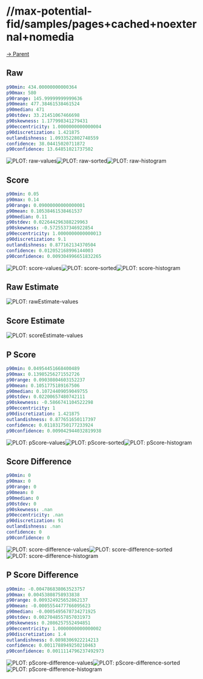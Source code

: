 
# //max-potential-fid/samples/pages+cached+noexternal+nomedia

[→ Parent](../..)


## Raw


```yaml
p90min: 434.00000000000364
p90max: 580
p90range: 145.99999999999636
p90mean: 477.38461538461524
p90median: 471
p90stdev: 33.21451067466698
p90skewness: 1.177998341279431
p90eccentricity: 1.0000000000000004
p90discretization: 1.421875
outlandishness: 1.0933522802748559
confidence: 38.04415020711872
p90confidence: 13.64851021737502

```

![PLOT: raw-values](./raw/values.svg)![PLOT: raw-sorted](./raw/sorted.svg)![PLOT: raw-histogram](./raw/histogram.svg)
## Score


```yaml
p90min: 0.05
p90max: 0.14
p90range: 0.09000000000000001
p90mean: 0.10538461538461537
p90median: 0.11
p90stdev: 0.022644296388229963
p90skewness: -0.5725537346922854
p90eccentricity: 1.0000000000000013
p90discretization: 9.1
outlandishness: 0.877162134370504
confidence: 0.012052168996144003
p90confidence: 0.009304996651832265

```

![PLOT: score-values](./score/values.svg)![PLOT: score-sorted](./score/sorted.svg)![PLOT: score-histogram](./score/histogram.svg)
## Raw Estimate

![PLOT: rawEstimate-values](./rawEstimate/values.svg)
## Score Estimate

![PLOT: scoreEstimate-values](./scoreEstimate/values.svg)
## P Score


```yaml
p90min: 0.04954451668400489
p90max: 0.13985256271552726
p90range: 0.09030804603152237
p90mean: 0.1051775189167506
p90median: 0.10724409059049755
p90stdev: 0.02200657480742111
p90skewness: -0.5866741104522298
p90eccentricity: 1
p90discretization: 1.421875
outlandishness: 0.877651650117397
confidence: 0.011831750177233924
p90confidence: 0.009042944032819938

```

![PLOT: pScore-values](./pScore/values.svg)![PLOT: pScore-sorted](./pScore/sorted.svg)![PLOT: pScore-histogram](./pScore/histogram.svg)
## Score Difference


```yaml
p90min: 0
p90max: 0
p90range: 0
p90mean: 0
p90median: 0
p90stdev: 0
p90skewness: .nan
p90eccentricity: .nan
p90discretization: 91
outlandishness: .nan
confidence: 0
p90confidence: 0

```

![PLOT: score-difference-values](./score-difference/values.svg)![PLOT: score-difference-sorted](./score-difference/sorted.svg)![PLOT: score-difference-histogram](./score-difference/histogram.svg)
## P Score Difference


```yaml
p90min: -0.004786838063523757
p90max: 0.00453808758933838
p90range: 0.009324925652862137
p90mean: -0.0005554477766095623
p90median: -0.0005495678734271925
p90stdev: 0.0027048557857031973
p90skewness: 0.2086257552494851
p90eccentricity: 1.0000000000000002
p90discretization: 1.4
outlandishness: 0.0898306922214213
confidence: 0.0011788949250210463
p90confidence: 0.0011114796237492973

```

![PLOT: pScore-difference-values](./pScore-difference/values.svg)![PLOT: pScore-difference-sorted](./pScore-difference/sorted.svg)![PLOT: pScore-difference-histogram](./pScore-difference/histogram.svg)
